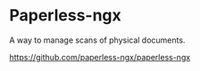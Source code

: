 # Paperless-ngx

A way to manage scans of physical documents.

<https://github.com/paperless-ngx/paperless-ngx>
